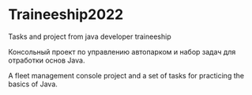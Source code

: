# Traineeship2022
Tasks and project from java developer traineeship

Консольный проект по управлению автопарком и набор задач для отработки основ Java.

A fleet management console project and a set of tasks for practicing the basics of Java.
